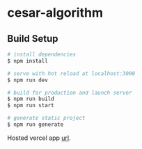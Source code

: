 # cesar-algorithm

## Build Setup

```bash
# install dependencies
$ npm install

# serve with hot reload at localhost:3000
$ npm run dev

# build for production and launch server
$ npm run build
$ npm run start

# generate static project
$ npm run generate
```

Hosted vercel app [url](https://cesar-algorithm-o6z9.vercel.app/).
